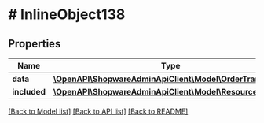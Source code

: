 # # InlineObject138

## Properties

Name | Type | Description | Notes
------------ | ------------- | ------------- | -------------
**data** | [**\OpenAPI\ShopwareAdminApiClient\Model\OrderTransaction**](OrderTransaction.md) |  | [optional]
**included** | [**\OpenAPI\ShopwareAdminApiClient\Model\Resource[]**](Resource.md) |  | [optional]

[[Back to Model list]](../../README.md#models) [[Back to API list]](../../README.md#endpoints) [[Back to README]](../../README.md)

